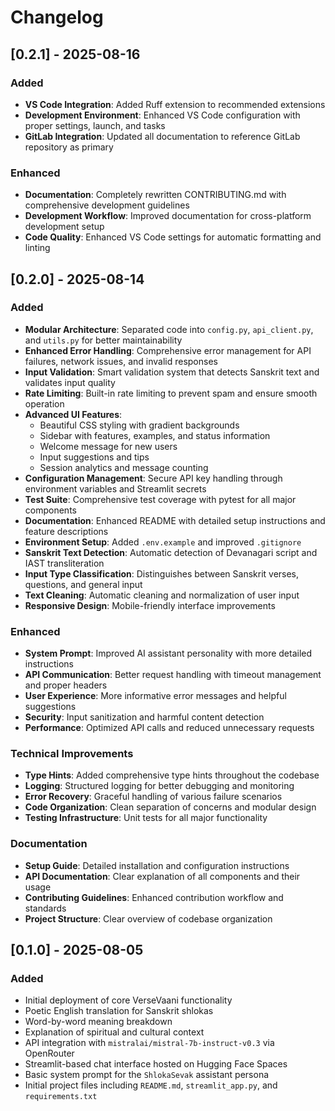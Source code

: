 # Changelog

## [0.2.1] - 2025-08-16

### Added
- **VS Code Integration**: Added Ruff extension to recommended extensions
- **Development Environment**: Enhanced VS Code configuration with proper settings, launch, and tasks
- **GitLab Integration**: Updated all documentation to reference GitLab repository as primary

### Enhanced
- **Documentation**: Completely rewritten CONTRIBUTING.md with comprehensive development guidelines
- **Development Workflow**: Improved documentation for cross-platform development setup
- **Code Quality**: Enhanced VS Code settings for automatic formatting and linting

## [0.2.0] - 2025-08-14

### Added
- **Modular Architecture**: Separated code into `config.py`, `api_client.py`, and `utils.py` for better maintainability
- **Enhanced Error Handling**: Comprehensive error management for API failures, network issues, and invalid responses
- **Input Validation**: Smart validation system that detects Sanskrit text and validates input quality
- **Rate Limiting**: Built-in rate limiting to prevent spam and ensure smooth operation
- **Advanced UI Features**: 
  - Beautiful CSS styling with gradient backgrounds
  - Sidebar with features, examples, and status information
  - Welcome message for new users
  - Input suggestions and tips
  - Session analytics and message counting
- **Configuration Management**: Secure API key handling through environment variables and Streamlit secrets
- **Test Suite**: Comprehensive test coverage with pytest for all major components
- **Documentation**: Enhanced README with detailed setup instructions and feature descriptions
- **Environment Setup**: Added `.env.example` and improved `.gitignore`
- **Sanskrit Text Detection**: Automatic detection of Devanagari script and IAST transliteration
- **Input Type Classification**: Distinguishes between Sanskrit verses, questions, and general input
- **Text Cleaning**: Automatic cleaning and normalization of user input
- **Responsive Design**: Mobile-friendly interface improvements

### Enhanced
- **System Prompt**: Improved AI assistant personality with more detailed instructions
- **API Communication**: Better request handling with timeout management and proper headers
- **User Experience**: More informative error messages and helpful suggestions
- **Security**: Input sanitization and harmful content detection
- **Performance**: Optimized API calls and reduced unnecessary requests

### Technical Improvements
- **Type Hints**: Added comprehensive type hints throughout the codebase
- **Logging**: Structured logging for better debugging and monitoring
- **Error Recovery**: Graceful handling of various failure scenarios
- **Code Organization**: Clean separation of concerns and modular design
- **Testing Infrastructure**: Unit tests for all major functionality

### Documentation
- **Setup Guide**: Detailed installation and configuration instructions
- **API Documentation**: Clear explanation of all components and their usage
- **Contributing Guidelines**: Enhanced contribution workflow and standards
- **Project Structure**: Clear overview of codebase organization

## [0.1.0] - 2025-08-05

### Added
- Initial deployment of core VerseVaani functionality
- Poetic English translation for Sanskrit shlokas
- Word-by-word meaning breakdown
- Explanation of spiritual and cultural context
- API integration with `mistralai/mistral-7b-instruct-v0.3` via OpenRouter
- Streamlit-based chat interface hosted on Hugging Face Spaces
- Basic system prompt for the `ShlokaSevak` assistant persona
- Initial project files including `README.md`, `streamlit_app.py`, and `requirements.txt`